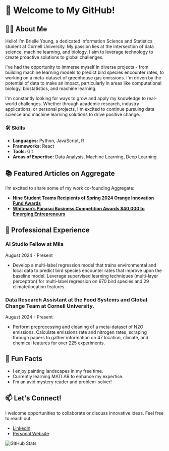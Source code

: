 # 🌟 Welcome to My GitHub!

## 👩‍💻 About Me
Hello! I’m Brielle Young, a dedicated Information Science and Statistics student at Cornell University. My passion lies at the intersection of data science, machine learning, and biology. I aim to leverage technology to create proactive solutions to global challenges. 

I've had the opportunity to immerse myself in diverse projects - from building machine learning models to predict bird species encounter rates, to working on a meta-dataset of greenhouse gas emissions. I'm driven by the potential of data to make an impact, particularly in areas like computational biology, biostatistics, and machine learning.

I'm constantly looking for ways to grow and apply my knowledge to real-world challenges. Whether through academic research, industry applications, or personal projects, I'm excited to continue pursuing data science and machine learning solutions to drive positive change.

### 🛠️ Skills
- **Languages:** Python, JavaScript, R
- **Frameworks:** React
- **Tools:** Git
- **Areas of Expertise:** Data Analysis, Machine Learning, Deep Learning

## 📚 Featured Articles on Aggregate
I’m excited to share some of my work co-founding Aggregate:
- **[Nine Student Teams Recipients of Spring 2024 Orange Innovation Fund Awards](https://library.syracuse.edu/news/Nine-Student-Teams-Recipients-of-Spring-2024-Orange-Innovation-Fund-Awards/)**
- **[Whitman’s Panasci Business Competition Awards $40,000 to Emerging Entrepreneurs](https://whitman.syracuse.edu/about/newsroom/whitman-news/news-detail/2024/04/25/whitman-s-panasci-business-competition-awards-40K-to-emerging-entrepreneurs)**

## 💼 Professional Experience
### AI Studio Fellow at Mila
August 2024 - Present  
- Develop a multi-label regression model that trains environmental and local data to predict bird species encounter rates that improve upon the baseline model. Leverage supervised learning techniques (multi-layer perceptron) for multi-label regression on 670 bird species and 29 climate/location features. 

### Data Research Assistant at the Food Systems and Global Change Team at Cornell University.
August 2024 - Present
- Perform preprocessing and cleaning of a meta-dataset of N2O emissions. Calculate emissions rate and nitrogen rates, scraping through papers to gather information on 47 location, climate, and chemical features for over 225 experiments.

## 🎉 Fun Facts
- I enjoy painting landscapes in my free time.
- Currently learning MATLAB to enhance my expertise.
- I'm an avid mystery reader and problem-solver!

## 📫 Let's Connect!
I welcome opportunities to collaborate or discuss innovative ideas. Feel free to reach out:
- [LinkedIn](https://www.linkedin.com/in/brielleyoung/)
- [Personal Website](https://brielle-young.github.io/profile/)

![GitHub Stats](https://github-readme-stats.vercel.app/api?username=brielle-young&show_icons=true&theme=default_repocard)



